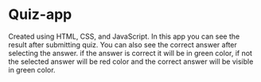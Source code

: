 # Quiz-app
Created using HTML, CSS, and JavaScript.
In this app you can see the result after submitting quiz.
You can also see the correct answer after selecting the answer.
if the answer is correct it will be in green color, if not the selected answer will be red color and the correct answer will be visible in green color.
